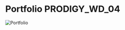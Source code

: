 # Portfolio PRODIGY_WD_04
![Portfolio](https://github.com/NomanAli5700/Personal-Portfolio-PRODIGY_WD_04/assets/145667163/c30bfd18-ff29-44a8-800d-c9ae7a434c5a)
